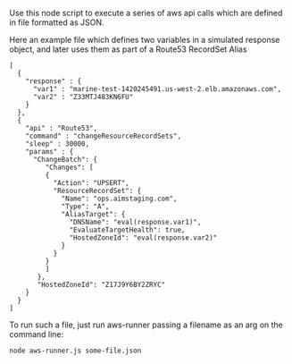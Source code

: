 Use this node script to execute a series of aws api calls which are defined in file formatted as JSON.

Here an example file which defines two variables in a simulated response object, and later uses them as part of a Route53 RecordSet Alias

```
[
  {
    "response" : {
      "var1" : "marine-test-1420245491.us-west-2.elb.amazonaws.com",
      "var2" : "Z33MTJ483KN6FU"
    }
  },
  {
    "api" : "Route53",
    "command" : "changeResourceRecordSets",
    "sleep" : 30000,
    "params" : {
      "ChangeBatch": {
         "Changes": [
         {
           "Action": "UPSERT",
           "ResourceRecordSet": {
             "Name": "ops.aimstaging.com",
             "Type": "A",
             "AliasTarget": {
               "DNSName": "eval(response.var1)",
               "EvaluateTargetHealth": true,
               "HostedZoneId": "eval(response.var2)"
             }
           }
         }
         ]
       },
       "HostedZoneId": "Z17J9Y6BY2ZRYC"
    }
  }
]
```

To run such a file, just run aws-runner passing a filename as an arg on the command line:

```
node aws-runner.js some-file.json
```
